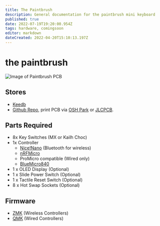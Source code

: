```yaml
---
title: The Paintbrush
description: General documentation for the paintbrush mini keyboard
published: true
date: 2022-07-19T19:20:00.954Z
tags: hardware, comingsoon
editor: markdown
dateCreated: 2022-04-20T15:10:13.197Z
---
```


# the paintbrush



![Image of Paintbrush PCB](https://github.com/artseyio/thepaintbrush/raw/main/hardware/v5/small-paintbrush-hotswap.png)

## Stores

- [Keedb](https://keebd.com/products/paintbrush-keyboard-kit)
- [Github Repo](https://github.com/artseyio/thepaintbrush), print PCB via [OSH Park](https://oshpark.com/) or [JLCPCB](https://jlcpcb.com/).


## Parts Required

- 8x Key Switches (MX or Kailh Choc)
- 1x Controller
  - [Nice!Nano](https://nicekeyboards.com/nice-nano/) (Bluetooth for wireless)
  - [nRFMicro](https://github.com/joric/nrfmicro/wiki)
  - ProMicro compatible (Wired only)
  - [BlueMicro840](https://store.jpconstantineau.com/#/item/BMicro840)
- 1 x OLED Display (Optional)
- 1 x Slide Power Switch (Optional)
- 1 x Tactile Reset Switch (Optional)
- 8 x Hot Swap Sockets (Optional)

## Firmware

- [ZMK](https://github.com/arduxio/zmk-ardux) (Wireless Controllers)
- [QMK](https://github.com/arduxio/qmk-ardux) (Wired Controllers)